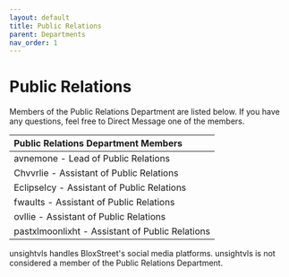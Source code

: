 ```yaml
---
layout: default
title: Public Relations
parent: Departments
nav_order: 1
---
```


# Public Relations
Members of the Public Relations Department are listed below. If you have any questions, feel free to Direct Message one of the members.

| Public Relations Department Members      | 
|:-------------|
| avnemone - Lead of Public Relations | 
| Chvvrlie - Assistant of Public Relations |
| EclipseIcy - Assistant of Public Relations |
| fwauIts - Assistant of Public Relations |
| ovllie - Assistant of Public Relations |
| pastxlmoonlixht - Assistant of Public Relations |

unsightvls handles BloxStreet's social media platforms. unsightvls is not considered a member of the Public Relations Department.
